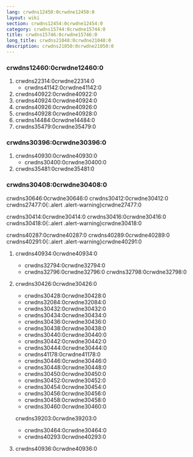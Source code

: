 ```yaml
---
lang: crwdns12450:0crwdne12450:0
layout: wiki
section: crwdns12454:0crwdne12454:0
category: crwdns15744:0crwdne15744:0
title: crwdns15746:0crwdne15746:0
long_title: crwdns21048:0crwdne21048:0
description: crwdns21050:0crwdne21050:0
---
```


### crwdns12460:0crwdne12460:0
1. crwdns22314:0crwdne22314:0
   - crwdns41142:0crwdne41142:0
1. crwdns40922:0crwdne40922:0
1. crwdns40924:0crwdne40924:0
1. crwdns40926:0crwdne40926:0
1. crwdns40928:0crwdne40928:0
1. crwdns14484:0crwdne14484:0
1. crwdns35479:0crwdne35479:0

### crwdns30396:0crwdne30396:0
1. crwdns40930:0crwdne40930:0
   - crwdns30400:0crwdne30400:0
1. crwdns35481:0crwdne35481:0

### crwdns30408:0crwdne30408:0

crwdns30646:0crwdne30646:0 crwdns30412:0crwdne30412:0
crwdns27477:0{:.alert .alert-warning}crwdne27477:0

crwdns30414:0crwdne30414:0 crwdns30416:0crwdne30416:0
crwdns30418:0{:.alert .alert-warning}crwdne30418:0

crwdns40287:0crwdne40287:0 crwdns40289:0crwdne40289:0
crwdns40291:0{:.alert .alert-warning}crwdne40291:0

1. crwdns40934:0crwdne40934:0
   - crwdns32794:0crwdne32794:0
   - crwdns32796:0crwdne32796:0 crwdns32798:0crwdne32798:0

1. crwdns30426:0crwdne30426:0
   - crwdns30428:0crwdne30428:0
   - crwdns32084:0crwdne32084:0
   - crwdns30432:0crwdne30432:0
   - crwdns30434:0crwdne30434:0
   - crwdns30436:0crwdne30436:0
   - crwdns30438:0crwdne30438:0
   - crwdns30440:0crwdne30440:0
   - crwdns30442:0crwdne30442:0
   - crwdns30444:0crwdne30444:0
   - crwdns41178:0crwdne41178:0
   - crwdns30446:0crwdne30446:0
   - crwdns30448:0crwdne30448:0
   - crwdns30450:0crwdne30450:0
   - crwdns30452:0crwdne30452:0
   - crwdns30454:0crwdne30454:0
   - crwdns30456:0crwdne30456:0
   - crwdns30458:0crwdne30458:0
   - crwdns30460:0crwdne30460:0

   crwdns39203:0crwdne39203:0
      - crwdns30464:0crwdne30464:0
      - crwdns40293:0crwdne40293:0
1. crwdns40936:0crwdne40936:0
